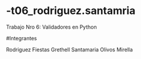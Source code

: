 # -t06_rodriguez.santamria
Trabajo Nro 6: Validadores en Python


#Integrantes

Rodriguez Fiestas Grethell
Santamaria Olivos Mirella
